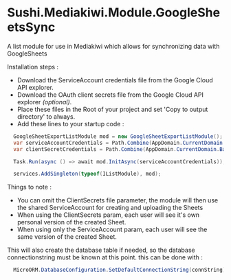 # Sushi.Mediakiwi.Module.GoogleSheetsSync
A list module for use in Mediakiwi which allows for synchronizing data with GoogleSheets

Installation steps :
* Download the ServiceAccount credentials file from the Google Cloud API explorer.
* Download the OAuth client secrets file from the Google Cloud API explorer *(optional)*.
* Place these files in the Root of your project and set 'Copy to output directory' to always.
* Add these lines to your startup code :

```cs
  GoogleSheetExportListModule mod = new GoogleSheetExportListModule();
  var serviceAccountCredentials = Path.Combine(AppDomain.CurrentDomain.BaseDirectory, "sheetsCredentials.json");
  var clientSecretCredentials = Path.Combine(AppDomain.CurrentDomain.BaseDirectory, "sheetsClientSecret.json");

  Task.Run(async () => await mod.InitAsync(serviceAccountCredentials));

  services.AddSingleton(typeof(IListModule), mod);
```

Things to note :
* You can omit the ClientSecrets file parameter, the module will then use the shared ServiceAccount for creating and uploading the Sheets
* When using the ClientSecrets param, each user will see it's own personal version of the created Sheet.
* When using only the ServiceAccount param, each user will see the same version of the created Sheet.

This will also create the database table if needed, so the database connectionstring must be known at this point.
this can be done with :
```cs
  MicroORM.DatabaseConfiguration.SetDefaultConnectionString(connString);
```
